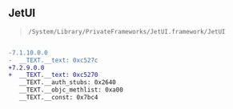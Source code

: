 ## JetUI

> `/System/Library/PrivateFrameworks/JetUI.framework/JetUI`

```diff

-7.1.10.0.0
-  __TEXT.__text: 0xc527c
+7.2.9.0.0
+  __TEXT.__text: 0xc5270
   __TEXT.__auth_stubs: 0x2640
   __TEXT.__objc_methlist: 0xa00
   __TEXT.__const: 0x7bc4

```
